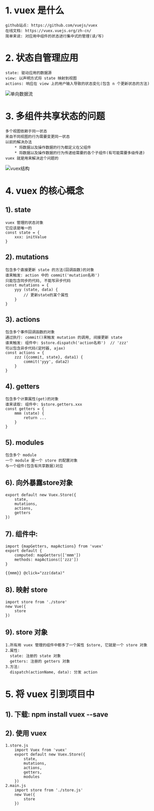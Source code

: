 # 1. vuex 是什么
	github站点: https://github.com/vuejs/vuex
	在线文档: https://vuex.vuejs.org/zh-cn/
	简单来说: 对应用中组件的状态进行集中式的管理(读/写)

# 2. 状态自管理应用
	state: 驱动应用的数据源
	view: 以声明方式将 state 映射到视图
	actions: 响应在 view 上的用户输入导致的状态变化(包含 n 个更新状态的方法)
![单向数据流](https://vuex.vuejs.org/flow.png)

# 3. 多组件共享状态的问题
	多个视图依赖于同一状态
	来自不同视图的行为需要变更同一状态
	以前的解决办法
		* 将数据以及操作数据的行为都定义在父组件
		* 将数据以及操作数据的行为传递给需要的各个子组件(有可能需要多级传递)
	vuex 就是用来解决这个问题的
![vuex结构](https://vuex.vuejs.org/vuex.png)

# 4. vuex 的核心概念
## 1). state
	vuex 管理的状态对象
	它应该是唯一的
	const state = {
		xxx: initValue
	}
## 2). mutations
	包含多个直接更新 state 的方法(回调函数)的对象
	谁来触发: action 中的 commit('mutation名称')
	只能包含同步的代码, 不能写异步代码
	const mutations = {
		yyy (state, data) { 
			// 更新state的某个属性
		}
	}
## 3). actions
	包含多个事件回调函数的对象
	通过执行: commit()来触发 mutation 的调用, 间接更新 state
	谁来触发: 组件中: $store.dispatch('action名称')  // 'zzz'
	可以包含异步代码(定时器, ajax)
	const actions = {
		zzz ({commit, state}, data1) {
			commit('yyy', data2)
		}
	}
## 4). getters
	包含多个计算属性(get)的对象
	谁来读取: 组件中: $store.getters.xxx
	const getters = {
		mmm (state) {
			return ...
		}
	}
## 5). modules
	包含多个 module
	一个 module 是一个 store 的配置对象
	与一个组件(包含有共享数据)对应

## 6). 向外暴露store对象
	export default new Vuex.Store({
		state,
		mutations,
		actions,
		getters
	})

## 7). 组件中:
	import {mapGetters, mapActions} from 'vuex'
	export default {
		computed: mapGetters(['mmm'])
		methods: mapActions(['zzz'])
	}

	{{mmm}} @click="zzz(data)"


## 8). 映射 store
	import store from './store'
	new Vue({
		store
	})

## 9). store 对象
	1.所有用 vuex 管理的组件中都多了一个属性 $store, 它就是一个 store 对象
	2.属性:
	  state: 注册的 state 对象
	  getters: 注册的 getters 对象
	3.方法:
	  dispatch(actionName, data): 分发 action 

# 5. 将 vuex 引到项目中
## 1). 下载: npm install vuex --save
## 2). 使用 vuex
	1.store.js
		import Vuex from 'vuex'
		export default new Vuex.Store({
			state,
			mutations,
			actions,
			getters,
			modules
		})
	2.main.js
		import store from './store.js'
		new Vue({
			store
		})
